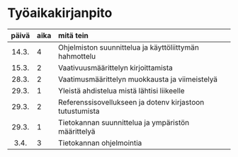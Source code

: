 # Työaikakirjanpito

|päivä|aika|mitä tein|
|:----:|:-----|:-----|
|14.3.|4|Ohjelmiston suunnittelua ja käyttöliittymän hahmottelu|
|15.3.|2|Vaativuusmäärittelyn kirjoittamista|
|28.3.|2|Vaatimusmäärittelyn muokkausta ja viimeistelyä|
|29.3.|1|Yleistä ahdistelua mistä lähtisi liikeelle|
|29.3.|2|Referenssisovellukseen ja  dotenv kirjastoon tutustumista|
|29.3.|1|Tietokannan suunnittelua ja ympäristön määrittelyä|
|3.4.|3|Tietokannan ohjelmointia|